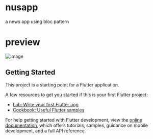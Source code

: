 # nusapp

a news app using bloc pattern

# preview

![image](https://github.com/leowirasanto2/nus-app/assets/156512514/7c56646b-59b4-4f72-9bd5-b789c175fe06)


## Getting Started

This project is a starting point for a Flutter application.

A few resources to get you started if this is your first Flutter project:

- [Lab: Write your first Flutter app](https://docs.flutter.dev/get-started/codelab)
- [Cookbook: Useful Flutter samples](https://docs.flutter.dev/cookbook)

For help getting started with Flutter development, view the
[online documentation](https://docs.flutter.dev/), which offers tutorials,
samples, guidance on mobile development, and a full API reference.
